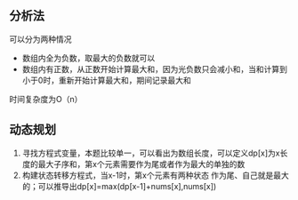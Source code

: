 ## 分析法

可以分为两种情况

- 数组内全为负数，取最大的负数就可以
- 数组内有正数，从正数开始计算最大和，因为光负数只会减小和，当和计算到小于0时，重新开始计算最大和，期间记录最大和

时间复杂度为O（n）

## 动态规划

1. 寻找方程式变量，本题比较单一，可以看出为数组长度，可以定义dp[x]为x长度的最大子序和，第x个元素需要作为尾或者作为最大的单独的数
2. 构建状态转移方程式，当x-1时，第x个元素有两种状态  作为尾、自己就是最大的；可以推导出dp[x]=max(dp[x-1]+nums[x],nums[x])

